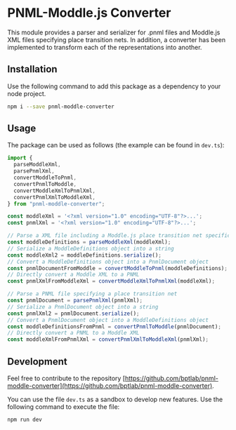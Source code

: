 # PNML-Moddle.js Converter

This module provides a parser and serializer for .pnml files and Moddle.js XML files specifying place transition nets. In addition, a converter has been implemented to transform each of the representations into another.

## Installation

Use the following command to add this package as a dependency to your node project.

```bash
npm i --save pnml-moddle-converter
```

## Usage

The package can be used as follows (the example can be found in `dev.ts`):

```typescript
import { 
  parseModdleXml, 
  parsePnmlXml, 
  convertModdleToPnml, 
  convertPnmlToModdle,
  convertModdleXmlToPnmlXml,
  convertPnmlXmlToModdleXml,
} from "pnml-moddle-converter";

const moddleXml = '<?xml version="1.0" encoding="UTF-8"?>...';
const pnmlXml = '<?xml version="1.0" encoding="UTF-8"?>...';

// Parse a XML file including a Moddle.js place transition net specification
const moddleDefinitions = parseModdleXml(moddleXml);
// Serialize a ModdleDefinitions object into a string
const moddleXml2 = moddleDefinitions.serialize();
// Convert a ModdleDefinitions object into a PnmlDocument object
const pnmlDocumentFromModdle = convertModdleToPnml(moddleDefinitions);
// Directly convert a Moddle XML to a PNML
const pnmlXmlFromModdleXml = convertModdleXmlToPnmlXml(moddleXml);

// Parse a PNML file specifying a place transition net
const pnmlDocument = parsePnmlXml(pnmlXml);
// Serialize a PnmlDocument object into a string
const pnmlXml2 = pnmlDocument.serialize();
// Convert a PnmlDocument object into a ModdleDefinitions object
const moddleDefinitionsFromPnml = convertPnmlToModdle(pnmlDocument);
// Directly convert a PNML to a Moddle XML
const moddleXmlFromPnmlXml = convertPnmlXmlToModdleXml(pnmlXml);
```

## Development

Feel free to contribute to the repository [https://github.com/bptlab/pnml-moddle-converter](https://github.com/bptlab/pnml-moddle-converter).

You can use the file `dev.ts` as a sandbox to develop new features. Use the following command to execute the file:

```
npm run dev
```
